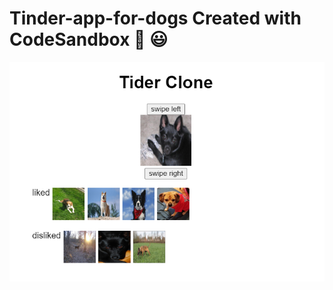 # Tinder-app-for-dogs Created with CodeSandbox 🐶 😃
<img src="https://github.com/munsif12/tinder/blob/main/public/tinder-clone.png" align="center"/>
